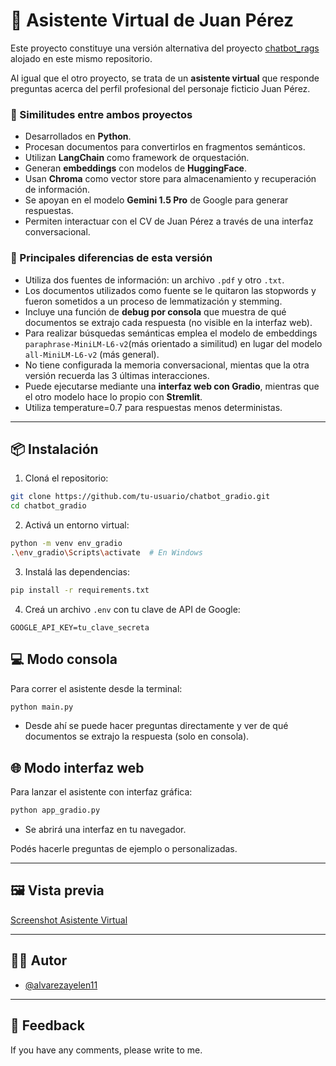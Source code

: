 # 🤖 Asistente Virtual de Juan Pérez

Este proyecto constituye una versión alternativa del proyecto [chatbot_rags](https://github.com/alvarezayelen11/chatbot_rags) alojado en este mismo repositorio.

Al igual que el otro proyecto, se trata de un **asistente virtual** que responde preguntas acerca del perfil profesional del personaje ficticio Juan Pérez. 

### 🔁 Similitudes entre ambos proyectos

- Desarrollados en **Python**.
- Procesan documentos para convertirlos en fragmentos semánticos.
- Utilizan **LangChain** como framework de orquestación.
- Generan **embeddings** con modelos de **HuggingFace**.
- Usan **Chroma** como vector store para almacenamiento y recuperación de información.
- Se apoyan en el modelo **Gemini 1.5 Pro** de Google para generar respuestas.
- Permiten interactuar con el CV de Juan Pérez a través de una interfaz conversacional.

### 🔀 Principales diferencias de esta versión

- Utiliza dos fuentes de información: un archivo `.pdf` y otro `.txt`.
- Los documentos utilizados como fuente se le quitaron las stopwords y fueron sometidos a un proceso de lemmatización y stemming.
- Incluye una función de **debug por consola** que muestra de qué documentos se extrajo cada respuesta (no visible en la interfaz web).
- Para realizar búsquedas semánticas emplea el modelo de embeddings `paraphrase-MiniLM-L6-v2`(más orientado a similitud) en lugar del modelo `all-MiniLM-L6-v2` (más general).
- No tiene configurada la memoria conversacional, mientas que la otra versión recuerda las 3 últimas interacciones. 
- Puede ejecutarse mediante una **interfaz web con Gradio**, mientras que el otro modelo hace lo propio con **Stremlit**.
- Utiliza temperature=0.7 para respuestas menos deterministas.

---

## 📦 Instalación

1. Cloná el repositorio:

```bash
git clone https://github.com/tu-usuario/chatbot_gradio.git
cd chatbot_gradio
```

2. Activá un entorno virtual:

```bash
python -m venv env_gradio
.\env_gradio\Scripts\activate  # En Windows
```

3. Instalá las dependencias:

```bash
pip install -r requirements.txt
```

4. Creá un archivo `.env` con tu clave de API de Google:

```dotenv
GOOGLE_API_KEY=tu_clave_secreta
```

## 💻 Modo consola
Para correr el asistente desde la terminal:

```bash
python main.py
```

- Desde ahí se puede hacer preguntas directamente y ver de qué documentos se extrajo la respuesta (solo en consola).

## 🌐 Modo interfaz web
Para lanzar el asistente con interfaz gráfica:

```bash
python app_gradio.py
```

- Se abrirá una interfaz en tu navegador.

Podés hacerle preguntas de ejemplo o personalizadas.

---

## 🖼️ Vista previa
[Screenshot Asistente Virtual](https://github.com/alvarezayelen11/chatbot_gradio/blob/master/screenshot_gradio.png)

---

## 🧑‍💻 Autor
- [@alvarezayelen11](https://github.com/alvarezayelen11)

---

## 📢 Feedback
If you have any comments, please write to me.
